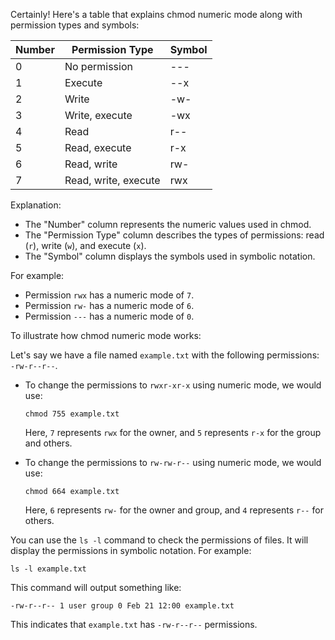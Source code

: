 Certainly! Here's a table that explains chmod numeric mode along with permission types and symbols:

| Number | Permission Type | Symbol |
|--------|-----------------|--------|
| 0      | No permission   | ---    |
| 1      | Execute         | --x    |
| 2      | Write           | -w-    |
| 3      | Write, execute  | -wx    |
| 4      | Read            | r--    |
| 5      | Read, execute   | r-x    |
| 6      | Read, write     | rw-    |
| 7      | Read, write, execute | rwx |

Explanation:

- The "Number" column represents the numeric values used in chmod.
- The "Permission Type" column describes the types of permissions: read (`r`), write (`w`), and execute (`x`).
- The "Symbol" column displays the symbols used in symbolic notation.

For example:
- Permission `rwx` has a numeric mode of `7`.
- Permission `rw-` has a numeric mode of `6`.
- Permission `---` has a numeric mode of `0`.

To illustrate how chmod numeric mode works:

Let's say we have a file named `example.txt` with the following permissions: `-rw-r--r--`.

- To change the permissions to `rwxr-xr-x` using numeric mode, we would use:
  ```
  chmod 755 example.txt
  ```
  Here, `7` represents `rwx` for the owner, and `5` represents `r-x` for the group and others.

- To change the permissions to `rw-rw-r--` using numeric mode, we would use:
  ```
  chmod 664 example.txt
  ```
  Here, `6` represents `rw-` for the owner and group, and `4` represents `r--` for others.

You can use the `ls -l` command to check the permissions of files. It will display the permissions in symbolic notation. For example:
```
ls -l example.txt
```

This command will output something like:
```
-rw-r--r-- 1 user group 0 Feb 21 12:00 example.txt
```

This indicates that `example.txt` has `-rw-r--r--` permissions.

